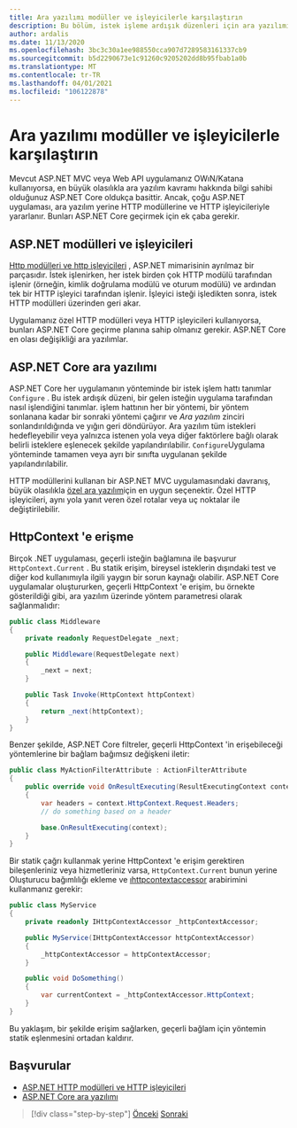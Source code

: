 ```yaml
---
title: Ara yazılımı modüller ve işleyicilerle karşılaştırın
description: Bu bölüm, istek işleme ardışık düzenleri için ara yazılımı tanımlayan ASP.NET Core uygulamalarla işleyicileri ve modülleri kullanan ASP.NET uygulamaları için yapı farklarını ele alırlar.
author: ardalis
ms.date: 11/13/2020
ms.openlocfilehash: 3bc3c30a1ee988550cca907d7289583161337cb9
ms.sourcegitcommit: b5d2290673e1c91260c9205202dd8b95fbab1a0b
ms.translationtype: MT
ms.contentlocale: tr-TR
ms.lasthandoff: 04/01/2021
ms.locfileid: "106122878"
---
```

# <a name="compare-middleware-to-modules-and-handlers"></a>Ara yazılımı modüller ve işleyicilerle karşılaştırın

Mevcut ASP.NET MVC veya Web API uygulamanız OWıN/Katana kullanıyorsa, en büyük olasılıkla ara yazılım kavramı hakkında bilgi sahibi olduğunuz ASP.NET Core oldukça basittir. Ancak, çoğu ASP.NET uygulaması, ara yazılım yerine HTTP modüllerine ve HTTP işleyicileriyle yararlanır. Bunları ASP.NET Core geçirmek için ek çaba gerekir.

## <a name="aspnet-modules-and-handlers"></a>ASP.NET modülleri ve işleyicileri

[Http modülleri ve http işleyicileri](/troubleshoot/aspnet/http-modules-handlers) , ASP.NET mimarisinin ayrılmaz bir parçasıdır. İstek işlenirken, her istek birden çok HTTP modülü tarafından işlenir (örneğin, kimlik doğrulama modülü ve oturum modülü) ve ardından tek bir HTTP işleyici tarafından işlenir. İşleyici isteği işledikten sonra, istek HTTP modülleri üzerinden geri akar.

Uygulamanız özel HTTP modülleri veya HTTP işleyicileri kullanıyorsa, bunları ASP.NET Core geçirme planına sahip olmanız gerekir. ASP.NET Core en olası değişikliği ara yazılımlar.

## <a name="aspnet-core-middleware"></a>ASP.NET Core ara yazılımı

ASP.NET Core her uygulamanın yönteminde bir istek işlem hattı tanımlar `Configure` . Bu istek ardışık düzeni, bir gelen isteğin uygulama tarafından nasıl işlendiğini tanımlar. işlem hattının her bir yöntemi, bir yöntem sonlanana kadar bir sonraki yöntemi çağırır ve *Ara yazılım* zinciri sonlandırıldığında ve yığın geri döndürüyor. Ara yazılım tüm istekleri hedefleyebilir veya yalnızca istenen yola veya diğer faktörlere bağlı olarak belirli isteklere eşlenecek şekilde yapılandırılabilir. `Configure`Uygulama yönteminde tamamen veya ayrı bir sınıfta uygulanan şekilde yapılandırılabilir.

HTTP modüllerini kullanan bir ASP.NET MVC uygulamasındaki davranış, büyük olasılıkla [özel ara yazılım](/aspnet/core/fundamentals/middleware/?preserve-view=true&view=aspnetcore-3.1)için en uygun seçenektir. Özel HTTP işleyicileri, aynı yola yanıt veren özel rotalar veya uç noktalar ile değiştirilebilir.

## <a name="accessing-httpcontext"></a>HttpContext 'e erişme

Birçok .NET uygulaması, geçerli isteğin bağlamına ile başvurur `HttpContext.Current` . Bu statik erişim, bireysel isteklerin dışındaki test ve diğer kod kullanımıyla ilgili yaygın bir sorun kaynağı olabilir. ASP.NET Core uygulamalar oluştururken, geçerli HttpContext 'e erişim, bu örnekte gösterildiği gibi, ara yazılım üzerinde yöntem parametresi olarak sağlanmalıdır:

```csharp
public class Middleware
{
    private readonly RequestDelegate _next;

    public Middleware(RequestDelegate next)
    {
        _next = next;
    }

    public Task Invoke(HttpContext httpContext)
    {
        return _next(httpContext);
    }
}
```

Benzer şekilde, ASP.NET Core filtreler, geçerli HttpContext 'in erişebileceği yöntemlerine bir bağlam bağımsız değişkeni iletir:

```csharp
public class MyActionFilterAttribute : ActionFilterAttribute
{
    public override void OnResultExecuting(ResultExecutingContext context)
    {
        var headers = context.HttpContext.Request.Headers;
        // do something based on a header

        base.OnResultExecuting(context);
    }
}
```

Bir statik çağrı kullanmak yerine HttpContext 'e erişim gerektiren bileşenleriniz veya hizmetleriniz varsa, `HttpContext.Current` bunun yerine Oluşturucu bağımlılığı ekleme ve [ıhttpcontextaccessor](https://docs.microsoft.com/dotnet/api/microsoft.aspnetcore.http.ihttpcontextaccessor) arabirimini kullanmanız gerekir:

```csharp
public class MyService
{
    private readonly IHttpContextAccessor _httpContextAccessor;

    public MyService(IHttpContextAccessor httpContextAccessor)
    {
        _httpContextAccessor = httpContextAccessor;
    }

    public void DoSomething()
    {
        var currentContext = _httpContextAccessor.HttpContext;
    }
}
```

Bu yaklaşım, bir şekilde erişim sağlarken, geçerli bağlam için yöntemin statik eşlenmesini ortadan kaldırır.

## <a name="references"></a>Başvurular

- [ASP.NET HTTP modülleri ve HTTP işleyicileri](/troubleshoot/aspnet/http-modules-handlers)
- [ASP.NET Core ara yazılımı](/aspnet/core/fundamentals/middleware/?preserve-view=true&view=aspnetcore-3.1)

>[!div class="step-by-step"]
>[Önceki](dependency-injection-differences.md) 
> [Sonraki](configuration-differences.md)
